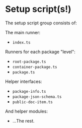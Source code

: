 # Setup script(s!)

The setup script group consists of:

The main runner:
* `index.ts`

Runners for each package "level":
* `root-package.ts`
* `container-package.ts`
* `package.ts`

Helper interfaces:
* `package-info.ts`
* `package-json-schema.ts`
* `public-doc-item.ts`

And helper modules:
* ...The rest.
